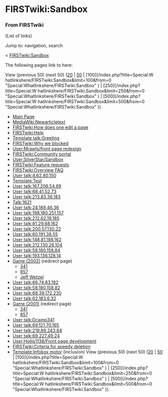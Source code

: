 # FIRSTwiki:Sandbox

### From FIRSTwiki

(List of links)

Jump to: navigation, search

&lt; [FIRSTwiki:Sandbox](/index.php?title=FIRSTwiki:Sandbox&redirect=no
"FIRSTwiki:Sandbox" )  

The following pages link to here:

View (previous 50) (next 50)
([20](/index.php?title=Special:Whatlinkshere/FIRSTwiki:Sandbox&limit=20&from=0
"Special:Whatlinkshere/FIRSTwiki:Sandbox" ) |
[50](/index.php?title=Special:Whatlinkshere/FIRSTwiki:Sandbox&limit=50&from=0
"Special:Whatlinkshere/FIRSTwiki:Sandbox" ) | [100](/index.php?title=Special:W
hatlinkshere/FIRSTwiki:Sandbox&limit=100&from=0
"Special:Whatlinkshere/FIRSTwiki:Sandbox" ) | [250](/index.php?title=Special:W
hatlinkshere/FIRSTwiki:Sandbox&limit=250&from=0
"Special:Whatlinkshere/FIRSTwiki:Sandbox" ) | [500](/index.php?title=Special:W
hatlinkshere/FIRSTwiki:Sandbox&limit=500&from=0
"Special:Whatlinkshere/FIRSTwiki:Sandbox" )).

  * [Main Page](/index.php/Main_Page "Main Page" )
  * [MediaWiki:Newarticletext](/index.php/MediaWiki:Newarticletext "MediaWiki:Newarticletext" )
  * [FIRSTwiki:How does one edit a page](/index.php/FIRSTwiki:How_does_one_edit_a_page "FIRSTwiki:How does one edit a page" )
  * [FIRSTwiki:Help](/index.php/FIRSTwiki:Help "FIRSTwiki:Help" )
  * [Template talk:Greeting](/index.php/Template_talk:Greeting "Template talk:Greeting" )
  * [FIRSTwiki:Why we blocked](/index.php/FIRSTwiki:Why_we_blocked "FIRSTwiki:Why we blocked" )
  * [User:Mrawls/front page redesign](/index.php/User:Mrawls/front_page_redesign "User:Mrawls/front page redesign" )
  * [FIRSTwiki:Community portal](/index.php/FIRSTwiki:Community_portal "FIRSTwiki:Community portal" )
  * [User:SilverStar/Sandbox](/index.php/User:SilverStar/Sandbox "User:SilverStar/Sandbox" )
  * [FIRSTwiki:Feature requests](/index.php/FIRSTwiki:Feature_requests "FIRSTwiki:Feature requests" )
  * [FIRSTwiki:Overview FAQ](/index.php/FIRSTwiki:Overview_FAQ "FIRSTwiki:Overview FAQ" )
  * [User talk:4.62.80.150](/index.php/User_talk:4.62.80.150 "User talk:4.62.80.150" )
  * [Template:Test](/index.php/Template:Test "Template:Test" )
  * [User talk:167.206.54.69](/index.php/User_talk:167.206.54.69 "User talk:167.206.54.69" )
  * [User talk:68.41.52.73](/index.php/User_talk:68.41.52.73 "User talk:68.41.52.73" )
  * [User talk:213.83.36.183](/index.php/User_talk:213.83.36.183 "User talk:213.83.36.183" )
  * [Talk:1621](/index.php/Talk:1621 "Talk:1621" )
  * [User talk:24.189.46.36](/index.php/User_talk:24.189.46.36 "User talk:24.189.46.36" )
  * [User talk:198.180.251.157](/index.php/User_talk:198.180.251.157 "User talk:198.180.251.157" )
  * [User talk:212.62.19.185](/index.php/User_talk:212.62.19.185 "User talk:212.62.19.185" )
  * [User talk:81.29.68.162](/index.php/User_talk:81.29.68.162 "User talk:81.29.68.162" )
  * [User talk:200.57.130.22](/index.php/User_talk:200.57.130.22 "User talk:200.57.130.22" )
  * [User talk:60.191.38.55](/index.php/User_talk:60.191.38.55 "User talk:60.191.38.55" )
  * [User talk:148.81.188.162](/index.php/User_talk:148.81.188.162 "User talk:148.81.188.162" )
  * [User talk:212.130.26.104](/index.php/User_talk:212.130.26.104 "User talk:212.130.26.104" )
  * [User talk:58.180.158.84](/index.php/User_talk:58.180.158.84 "User talk:58.180.158.84" )
  * [User talk:193.136.128.14](/index.php/User_talk:193.136.128.14 "User talk:193.136.128.14" )
  * [Game (2002)](/index.php?title=Game_%282002%29&redirect=no "Game \(2002\)" ) (redirect page) 
    * [341](/index.php/341 "341" )
    * [857](/index.php/857 "857" )
    * [Jeff Wetzel](/index.php/Jeff_Wetzel "Jeff Wetzel" )
  * [User talk:66.74.83.182](/index.php/User_talk:66.74.83.182 "User talk:66.74.83.182" )
  * [User talk:58.180.158.82](/index.php/User_talk:58.180.158.82 "User talk:58.180.158.82" )
  * [User talk:68.39.172.230](/index.php/User_talk:68.39.172.230 "User talk:68.39.172.230" )
  * [User talk:62.183.6.32](/index.php/User_talk:62.183.6.32 "User talk:62.183.6.32" )
  * [Game (2001)](/index.php?title=Game_%282001%29&redirect=no "Game \(2001\)" ) (redirect page) 
    * [341](/index.php/341 "341" )
    * [857](/index.php/857 "857" )
  * [User talk:Dcamp341](/index.php/User_talk:Dcamp341 "User talk:Dcamp341" )
  * [User talk:69.121.70.165](/index.php/User_talk:69.121.70.165 "User talk:69.121.70.165" )
  * [User talk:219.89.243.84](/index.php/User_talk:219.89.243.84 "User talk:219.89.243.84" )
  * [User talk:69.227.49.24](/index.php/User_talk:69.227.49.24 "User talk:69.227.49.24" )
  * [User:Hollis1138/Front page development](/index.php/User:Hollis1138/Front_page_development "User:Hollis1138/Front page development" )
  * [FIRSTwiki:Criteria for speedy deletion](/index.php/FIRSTwiki:Criteria_for_speedy_deletion "FIRSTwiki:Criteria for speedy deletion" )
  * [Template:Infobox motor](/index.php/Template:Infobox_motor "Template:Infobox motor" ) (inclusion) 
View (previous 50) (next 50)
([20](/index.php?title=Special:Whatlinkshere/FIRSTwiki:Sandbox&limit=20&from=0
"Special:Whatlinkshere/FIRSTwiki:Sandbox" ) |
[50](/index.php?title=Special:Whatlinkshere/FIRSTwiki:Sandbox&limit=50&from=0
"Special:Whatlinkshere/FIRSTwiki:Sandbox" ) | [100](/index.php?title=Special:W
hatlinkshere/FIRSTwiki:Sandbox&limit=100&from=0
"Special:Whatlinkshere/FIRSTwiki:Sandbox" ) | [250](/index.php?title=Special:W
hatlinkshere/FIRSTwiki:Sandbox&limit=250&from=0
"Special:Whatlinkshere/FIRSTwiki:Sandbox" ) | [500](/index.php?title=Special:W
hatlinkshere/FIRSTwiki:Sandbox&limit=500&from=0
"Special:Whatlinkshere/FIRSTwiki:Sandbox" )).


